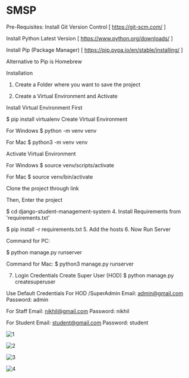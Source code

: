 # SMSP

Pre-Requisites:
Install Git Version Control [ https://git-scm.com/ ]

Install Python Latest Version [ https://www.python.org/downloads/ ]

Install Pip (Package Manager) [ https://pip.pypa.io/en/stable/installing/ ]

Alternative to Pip is Homebrew


Installation
1. Create a Folder where you want to save the project

2. Create a Virtual Environment and Activate


Install Virtual Environment First

$  pip install virtualenv
Create Virtual Environment

For Windows
$  python -m venv venv

For Mac
$  python3 -m venv venv


Activate Virtual Environment

For Windows
$  source venv/scripts/activate

For Mac
$  source venv/bin/activate


Clone the project through link 

Then, Enter the project

$  cd django-student-management-system
4. Install Requirements from 'requirements.txt'

$  pip install -r requirements.txt
5. Add the hosts
6. Now Run Server

Command for PC:

$ python manage.py runserver

Command for Mac:
$ python3 manage.py runserver

7. Login Credentials
Create Super User (HOD)
$  python manage.py createsuperuser

Use Default Credentials
For HOD /SuperAdmin Email: admin@gmail.com Password: admin

For Staff Email: nikhil@gmail.com Password: nikhil

For Student Email: student@gmail.com Password: student



![1](https://user-images.githubusercontent.com/62515425/133824948-8372ca86-e9d7-446a-a582-5ae255e3ccfe.png)

![2](https://user-images.githubusercontent.com/62515425/133824974-3ccd8ce9-1645-4f36-a9ff-7801723d12cc.png)


![3](https://user-images.githubusercontent.com/62515425/133824996-d63b369f-41f3-46fc-a1f9-c7f89bd537aa.png)


![4](https://user-images.githubusercontent.com/62515425/133825032-8624aee7-6e71-4e48-907c-e34c85700cfd.png)
